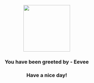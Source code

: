 <p align="center">
            <img src="https://raw.githubusercontent.com/PokeAPI/sprites/master/sprites/pokemon/133.png" width="150" height="150">
          </p>
          <h3 align="center">You have been greeted by - <b>Eevee</b></h3>
          <h3 align="center">Have a nice day!</h3>
        